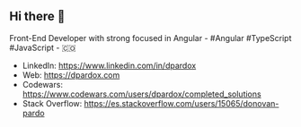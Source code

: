 ## Hi there 👋

Front-End Developer with strong focused in Angular - #Angular #TypeScript #JavaScript - 🇨🇴

- LinkedIn: https://www.linkedin.com/in/dpardox
- Web: https://dpardox.com
- Codewars: https://www.codewars.com/users/dpardox/completed_solutions
- Stack Overflow: https://es.stackoverflow.com/users/15065/donovan-pardo
